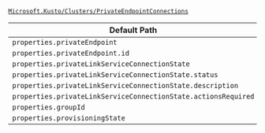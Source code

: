 [`Microsoft.Kusto/Clusters/PrivateEndpointConnections`](https://docs.microsoft.com/en-us/azure/templates/microsoft.kusto/clusters/privateendpointconnections)

| Default Path | Alias |
|---|---|
| `properties.privateEndpoint` | `Microsoft.Kusto/clusters/privateEndpointConnections/privateEndpoint` |
| `properties.privateEndpoint.id` | `Microsoft.Kusto/clusters/privateEndpointConnections/privateEndpoint.id` |
| `properties.privateLinkServiceConnectionState` | `Microsoft.Kusto/clusters/privateEndpointConnections/privateLinkServiceConnectionState` |
| `properties.privateLinkServiceConnectionState.status` | `Microsoft.Kusto/clusters/privateEndpointConnections/privateLinkServiceConnectionState.status` |
| `properties.privateLinkServiceConnectionState.description` | `Microsoft.Kusto/clusters/privateEndpointConnections/privateLinkServiceConnectionState.description` |
| `properties.privateLinkServiceConnectionState.actionsRequired` | `Microsoft.Kusto/clusters/privateEndpointConnections/privateLinkServiceConnectionState.actionsRequired` |
| `properties.groupId` | `Microsoft.Kusto/clusters/privateEndpointConnections/groupId` |
| `properties.provisioningState` | `Microsoft.Kusto/clusters/privateEndpointConnections/provisioningState` |


